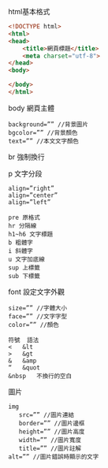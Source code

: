 html基本格式

```html
<!DOCTYPE html>
<html>
<head>
    <title>網頁標題</title>
    <meta charset="utf-8">
</head>
<body>

</body>
</html>
```

body 網頁主體
```
background=”” //背景圖片 
bgcolor=”” //背景顏色 
text=”” //本文文字顏色
```
br 強制換行

p 文字分段
```
align=”right” 
align=”center” 
align=”left” 
```
```
pre 原格式
hr 分隔線
h1~h6 文字標題
b 粗體字
i 斜體字
u 文字加底線
sup 上標籤
sub 下標籤
```

font 設定文字外觀
```
size=”” //字體大小 
face=”” //文字字型 
color=”” //顏色
```
```
符號	語法
<	&lt
>	&gt
&	&amp
“	&quot
&nbsp	不換行的空白
```
圖片
```
img
   src=”” //圖片連結 
   border=”” //圖片邊框 
   height=”” //圖片高度 
   width=”” //圖片寬度 
   title=”” //圖片註解 
alt=”” //圖片錯誤時顯示的文字
```
